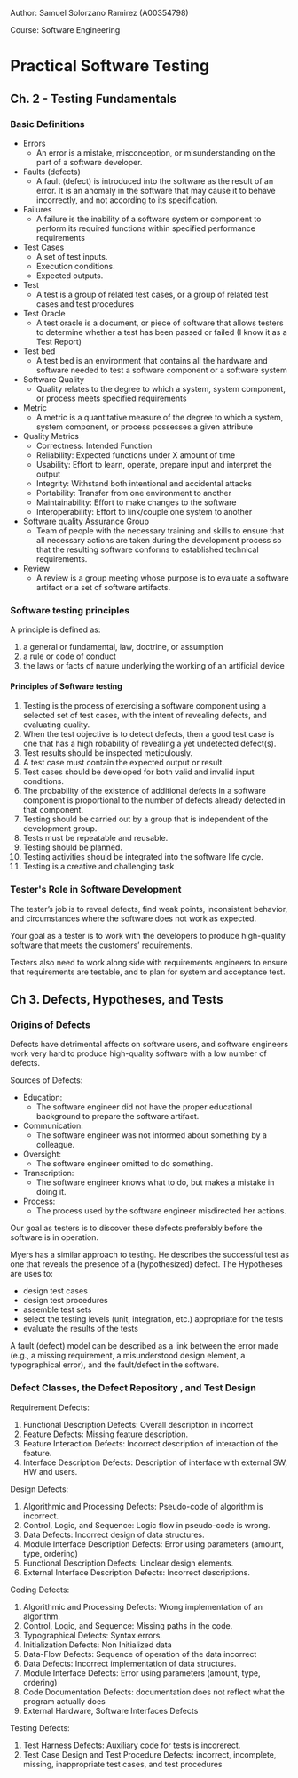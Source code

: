 Author: Samuel Solorzano Ramirez (A00354798)

Course: Software Engineering

Practical Software Testing
=====

Ch. 2 - Testing Fundamentals
-----

### Basic Definitions 

- Errors
  - An error is a mistake, misconception, or misunderstanding on the part of a software developer.
- Faults (defects)
  - A fault (defect) is introduced into the software as the result of an error. It is an anomaly in the software that may cause it to behave incorrectly, and not according to its specification.
- Failures
  - A failure is the inability of a software system or component to perform its required functions within specified performance requirements
- Test Cases
  - A set of test inputs.
  - Execution conditions.
  - Expected outputs.
- Test
  - A test is a group of related test cases, or a group of related test cases and test procedures
- Test Oracle
  - A test oracle is a document, or piece of software that allows testers to determine whether a test has been passed or failed (I know it as a Test Report)
- Test bed
  - A test bed is an environment that contains all the hardware and software needed to test a software component or a software system
- Software Quality
  - Quality relates to the degree to which a system, system component, or process meets specified requirements
- Metric
  - A metric is a quantitative measure of the degree to which a system, system component, or process possesses a given attribute
- Quality Metrics
  - Correctness: Intended Function
  - Reliability: Expected functions under X amount of time
  - Usability: Effort to learn, operate, prepare input and interpret the output
  - Integrity: Withstand both intentional and accidental attacks
  - Portability: Transfer from one environment to another
  - Maintainability: Effort to make changes to the software
  - Interoperability: Effort to link/couple one system to another
- Software quality Assurance Group
  - Team of people with the necessary training and skills to ensure that all necessary actions are taken during the development process so that the resulting software conforms to established technical requirements.
- Review
  - A review is a group meeting whose purpose is to evaluate a software artifact or a set of software artifacts.

### Software testing principles

A principle is defined as:

1. a general or fundamental, law, doctrine, or assumption
2. a rule or code of conduct
3. the laws or facts of nature underlying the working of an artificial device

#### Principles of Software testing

1. Testing is the process of exercising a software component using a selected set of test cases, with the intent of revealing defects, and evaluating quality.
2. When the test objective is to detect defects, then a good test case is one that has a high robability of revealing a yet undetected defect(s).
3. Test results should be inspected meticulously.
4. A test case must contain the expected output or result.
5. Test cases should be developed for both valid and invalid input conditions.
6. The probability of the existence of additional defects in a software component is proportional to the number of defects already detected in that component.
7. Testing should be carried out by a group that is independent of the development group.
8. Tests must be repeatable and reusable.
9. Testing should be planned.
10. Testing activities should be integrated into the software life cycle.
11. Testing is a creative and challenging task

### Tester's Role in Software Development

The tester’s job is to reveal defects, find weak points, inconsistent behavior, and circumstances where the software does not work as expected.

Your goal as a tester is to work with the developers to produce high-quality software that meets the customers’ requirements.

Testers also need to work along side with requirements engineers to ensure that requirements are testable, and to plan for system and acceptance test.

Ch 3. Defects, Hypotheses, and Tests
-----

### Origins of Defects

Defects have detrimental affects on software users, and software engineers work very hard to produce high-quality software with a low number of defects.

Sources of Defects:

- Education: 
  - The software engineer did not have the proper educational background to prepare the software artifact.
- Communication:
  - The software engineer was not informed about something by a colleague.
- Oversight: 
  - The software engineer omitted to do something.
- Transcription: 
  - The software engineer knows what to do, but makes a mistake in doing it.
- Process:
  - The process used by the software engineer misdirected her actions.

Our goal as testers is to discover these defects preferably before the software is in operation.

Myers has a similar approach to testing. He describes the successful test as one that reveals the presence of a (hypothesized) defect. The Hypotheses are uses to:

- design test cases
- design test procedures
- assemble test sets
- select the testing levels (unit, integration, etc.) appropriate for the tests
- evaluate the results of the tests

A fault (defect) model can be described as a link between the error made (e.g., a missing requirement, a misunderstood design element, a typographical error), and the fault/defect in the software.


### Defect Classes, the Defect Repository , and Test Design

Requirement Defects:

1. Functional Description Defects: Overall description in incorrect
2. Feature Defects: Missing feature description.
3. Feature Interaction Defects: Incorrect description of interaction of the feature.
4. Interface Description Defects: Description of interface with external SW, HW and users.

Design Defects:

1. Algorithmic and Processing Defects: Pseudo-code of algorithm is incorrect.
2. Control, Logic, and Sequence: Logic flow in pseudo-code is wrong.
3. Data Defects: Incorrect design of data structures.
4. Module Interface Description Defects: Error using parameters (amount, type, ordering)
5. Functional Description Defects: Unclear design elements.
6. External Interface Description Defects: Incorrect descriptions.

Coding Defects:

1. Algorithmic and Processing Defects: Wrong implementation of an algorithm.
2. Control, Logic, and Sequence: Missing paths in the code.
3. Typographical Defects: Syntax errors.
4. Initialization Defects: Non Initialized data
5. Data-Flow Defects: Sequence of operation of the data incorrect
6. Data Defects: Incorrect implementation of data structures.
7. Module Interface Defects: Error using parameters (amount, type, ordering)
8. Code Documentation Defects: documentation does not reflect what the program actually does
9. External Hardware, Software Interfaces Defects

Testing Defects:

1. Test Harness Defects: Auxiliary code for tests is incorerect.
2. Test Case Design and Test Procedure Defects: incorrect, incomplete, missing, inappropriate test cases, and test procedures


